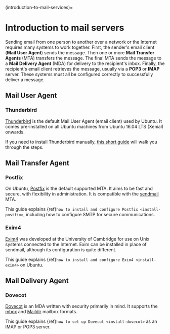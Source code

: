(introduction-to-mail-services)=
# Introduction to mail servers

Sending email from one person to another over a network or the Internet requires many systems to work together. First, the sender's email client (**Mail User Agent**) sends the message. Then one or more **Mail Transfer Agents** (MTA) transfers the message. The final MTA sends the message to a **Mail Delivery Agent** (MDA) for delivery to the recipient's inbox. Finally, the recipient's email client retrieves the message, usually via a **POP3** or **IMAP** server. These systems must all be configured correctly to successfully deliver a message.

## Mail User Agent

### Thunderbird

[Thunderbird](https://www.thunderbird.net/) is the default Mail User Agent (email client) used by Ubuntu. It comes pre-installed on all Ubuntu machines from Ubuntu 16.04 LTS (Xenial) onwards.
  
  If you need to install Thunderbird manually, [this short guide](https://snapcraft.io/install/thunderbird/ubuntu) will walk you through the steps. 

## Mail Transfer Agent

### Postfix

On Ubuntu, [Postfix](https://www.postfix.org/) is the default supported MTA. It aims to be fast and secure, with flexibility in administration. It is compatible with the [sendmail](https://www.authsmtp.com/sendmail/index.html) MTA.  
  
  This guide explains {ref}`how to install and configure Postfix <install-postfix>`, including how to configure SMTP for secure communications.

### Exim4

[Exim4](https://www.exim.org/) was developed at the University of Cambridge for use on Unix systems connected to the Internet. Exim can be installed in place of sendmail, although its configuration is quite different. 
  
  This guide explains {ref}`how to install and configure Exim4 <install-exim4>` on Ubuntu.

## Mail Delivery Agent

### Dovecot
[Dovecot](https://www.dovecot.org/) is an MDA written with security primarily in mind. It supports the [mbox](https://en.wikipedia.org/wiki/Mbox) and [Maildir](https://en.wikipedia.org/wiki/Maildir) mailbox formats. 
  
  This guide explains {ref}`how to set up Dovecot <install-dovecot>` as an IMAP or POP3 server.
